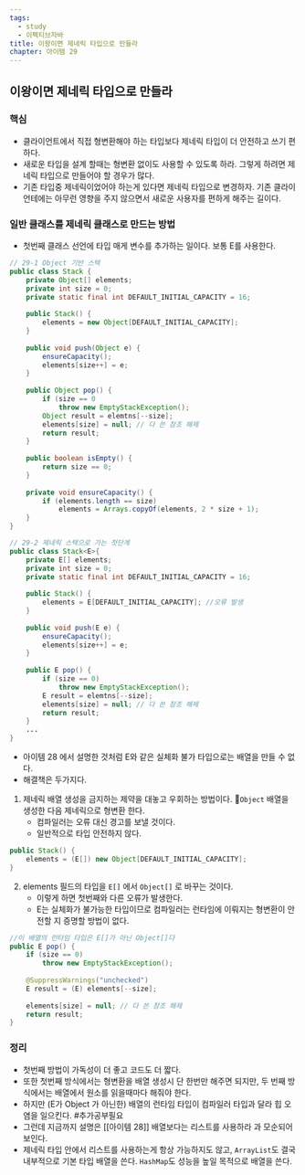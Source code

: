 ```yaml
---
tags:
  - study
  - 이펙티브자바
title: 이왕이면 제네릭 타입으로 만들라
chapter: 아이템 29
---
```

## 이왕이면 제네릭 타입으로 만들라

### 핵심
- 클라이언트에서 직접 형변환해야 하는 타입보다 제네릭 타입이 더 안전하고 쓰기 편하다.
- 새로운 타입을 설계 할때는 형변환 없이도 사용할 수 있도록 하라. 그렇게 하려면 제네릭 타입으로 만들어야 할 경우가 많다. 
- 기존 타입중 제네릭이었어야 하는게 있다면 제네릭 타입으로 변경하자. 기존 클라이언테에는 아무런 영향을 주지 않으면서 새로운 사용자를 편하게 해주는 길이다.
### 일반 클래스를 제네릭 클래스로 만드는 방법
- 첫번째 클래스 선언에 타입 매게 변수를 추가하는 일이다. 보통 E를 사용한다.
```java
// 29-1 Object 기반 스택
public class Stack {
    private Object[] elements;
    private int size = 0;
    private static final int DEFAULT_INITIAL_CAPACITY = 16;
    
    public Stack() {
        elements = new Object[DEFAULT_INITIAL_CAPACITY];
    }
    
    public void push(Object e) {
        ensureCapacity();
        elements[size++] = e;
    }
    
    public Object pop() {
        if (size == 0
            throw new EmptyStackException();
        Object result = elemtns[--size];
        elements[size] = null; // 다 쓴 참조 해제
        return result;
    }
    
    public boolean isEmpty() {
        return size == 0;
    }
    
    private void ensureCapacity() {
        if (elements.length == size)
            elements = Arrays.copyOf(elements, 2 * size + 1);
    }
}
```
```java
// 29-2 제네릭 스택으로 가는 첫단계
public class Stack<E>{
    private E[] elements;
    private int size = 0;
    private static final int DEFAULT_INITIAL_CAPACITY = 16;
    
    public Stack() {
        elements = E[DEFAULT_INITIAL_CAPACITY]; //오류 발생
    }
    
    public void push(E e) {
        ensureCapacity();
        elements[size++] = e;
    }
    
    public E pop() {
        if (size == 0)
            throw new EmptyStackException();
        E result = elemtns[--size];
        elements[size] = null; // 다 쓴 참조 해제
        return result;
    }
    ...
}
```
- 아이템 28 에서 설명한 것처럼 E와 같은 실체화 불가 타입으로는 배열을 만들 수 없다.
- 해결책은 두가지다.
1. 제네릭 배열 생성을 금지하는 제약을 대놓고 우회하는 방법이다. `Object` 배열을 생성한 다음 제네릭으로 형변환 한다.
	- 컴파일러는 오류 대신 경고를 보낼 것이다.
	- 일반적으로 타입 안전하지 않다.
```java
public Stack() {
    elements = (E[]) new Object[DEFAULT_INITIAL_CAPACITY];
}
```
2. elements 필드의 타입을 `E[]` 에서 `Object[]` 로 바꾸는 것이다.
	- 이렇게 하면 첫번째와 다른 오류가 발생한다.
	- E는 실체화가 불가능한 타입이므로 컴파일러는 런타임에 이뤄지는 형변환이 안전할 지 증명할 방법이 없다.
```java
//이 배열의 런타임 타입은 E[]가 아닌 Object[]다
public E pop() {
    if (size == 0)
        throw new EmptyStackException();
    
    @SuppressWarnings("unchecked")
    E result = (E) elements[--size];
    
    elements[size] = null; // 다 쓴 참조 해제
    return result;
}
```

### 정리
- 첫번째 방법이 가독성이 더 좋고 코드도 더 짧다.
- 또한 첫번째 방식에서는 형변환을 배열 생성시 단 한번만 해주면 되지만, 두 번째 방식에서는 배열에서 원소를 읽을때마다 해줘야 한다.
- 하지만 (E가 Object 가 아닌한) 배열의 런타임 타입이 컴파일러 타입과 달라 힙 오염을 일으킨다. #추가공부필요 
- 그런데 지금까지 설명은 [[아이템 28]] 배열보다는 리스트를 사용하라 과 모순되어보인다.
- 제네릭 타입 안에서 리스트를 사용하는게 항상 가능하지도 않고, `ArrayList`도 결국 내부적으로 기본 타입 배열을 쓴다. `HashMap`도 성능을 높일 목적으로 배열을 쓴다.